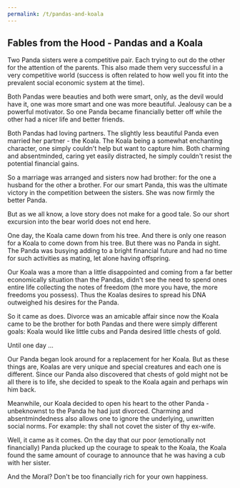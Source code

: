```yaml
---
permalink: /t/pandas-and-koala
---
```


## Fables from the Hood - Pandas and a Koala

Two Panda sisters were a competitive pair. Each trying to out do the other for the attention of the parents. This also made them very successful in a very competitive world (success is often related to how well you fit into the prevalent social economic system at the time).

Both Pandas were beauties and both were smart, only, as the devil would have it, one was more smart and one was more beautiful. Jealousy can be a powerful motivator. So one Panda became financially better off while the other had a nicer life and better friends.

Both Pandas had loving partners. The slightly less beautiful Panda even married her partner - the Koala. The Koala being a somewhat enchanting character, one simply couldn't help but want to capture him. Both charming and absentminded, caring yet easily distracted, he simply couldn't resist the potential financial gains.

So a marriage was arranged and sisters now had brother: for the one a husband for the other a brother. For our smart Panda, this was the ultimate victory in the competition between the sisters. She was now firmly the better Panda.

But as we all know, a love story does not make for a good tale. So our short excursion into the bear world does not end here.

One day, the Koala came down from his tree. And there is only one reason for a Koala to come down from his tree. But there was no Panda in sight. The Panda was busying adding to a bright financial future and had no time for such activities as mating, let alone having offspring.

Our Koala was a more than a little disappointed and coming from a far better economically situation than the Pandas, didn't see the need to spend ones entire life collecting the notes of freedom (the more you have, the more freedoms you possess). Thus the Koalas desires to spread his DNA outweighed his desires for the Panda.

So it came as does. Divorce was an amicable affair since now the Koala came to be the brother for both Pandas and there were simply different goals: Koala would like little cubs and Panda desired little chests of gold.

Until one day ...

Our Panda began look around for a replacement for her Koala. But as these things are, Koalas are very unique and special creatures and each one is different. Since our Panda also discovered that chests of gold might not be all there is to life, she decided to speak to the Koala again and perhaps win him back.

Meanwhile, our Koala decided to open his heart to the other Panda - unbeknownst to the Panda he had just divorced. Charming and absentmindedness also allows one to ignore the underlying, unwritten social norms. For example: thy shall not covet the sister of thy ex-wife.

Well, it came as it comes. On the day that our poor (emotionally not financially) Panda plucked up the courage to speak to the Koala, the Koala found the same amount of courage to announce that he was having a cub with her sister.

And the Moral? Don't be too financially rich for your own happiness.
